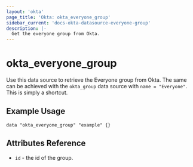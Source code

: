 ```yaml
---
layout: 'okta'
page_title: 'Okta: okta_everyone_group'
sidebar_current: 'docs-okta-datasource-everyone-group'
description: |-
  Get the everyone group from Okta.
---
```


# okta_everyone_group

Use this data source to retrieve the Everyone group from Okta. The same can be achieved with the `okta_group` data source with `name = "Everyone"`. This is simply a shortcut.

## Example Usage

```hcl
data "okta_everyone_group" "example" {}
```

## Attributes Reference

- `id` - the id of the group.
